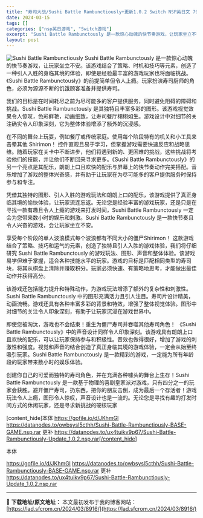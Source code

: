 ```yaml
---
title: "寿司大战/Sushi Battle Rambunctiously+更新1.0.2 Switch NSP英日文 791M"
date: 2024-03-15
tags: []
categories: ["nsp英日游戏", "Switch游戏"]
excerpt: "Sushi Battle Rambunctously 是一款惊心动魄的快节奏游戏，让玩家坐立不安。该游戏结合了策略、时机和技巧等元素，创造了一种引人入胜的身临其境的体验，即使是经验最丰富的游戏玩家也将面临挑战。《Sushi Battle Rambunctously》的前提简单但令人上瘾。玩家扮演寿司&hellip;"
layout: post
---
```


<img class="aligncenter" src="https://assets.nintendo.com/image/upload/f_auto/q_auto/dpr_1.25/c_scale,w_600/ncom/software/switch/70010000076982/600081251f1ed2d82df92c7151383613946d6634dc16ad8d62a16719073e05aa" alt="Sushi Battle Rambunctiously" />
Sushi Battle Rambunctously 是一款惊心动魄的快节奏游戏，让玩家坐立不安。该游戏结合了策略、时机和技巧等元素，创造了一种引人入胜的身临其境的体验，即使是经验最丰富的游戏玩家也将面临挑战。《Sushi Battle Rambunctously》的前提简单但令人上瘾。玩家扮演寿司厨师的角色，必须为源源不断的饥饿顾客准备并提供寿司。

我们的目标是在时间耗尽之前为尽可能多的客户提供服务，同时避免阻碍的障碍和挑战。Sushi Battle Rambunctously 是其独特且丰富多彩的图形。该游戏视觉效果令人惊叹，色彩鲜艳，动画细致，让寿司餐厅栩栩如生。游戏设计中对细节的关注确实令人印象深刻，它为整体体验增添了额外的沉浸感。

在不同的舞台上玩耍，例如餐厅或传统家庭。使用每个阶段特有的机关和小工具来击晕其他 Shirimon！
控件直观且易于学习，但掌握游戏需要快速反应和战略思维。随着玩家在关卡中不断进步，他们将遇到新的、更困难的挑战，这些挑战将考验他们的技能，并让他们不断回来寻求更多。《Sushi Battle Rambunctously》的另一个亮点是其配乐，朗朗上口且欢快的配乐与屏幕上的快节奏动作完美搭配。音乐增加了游戏的整体兴奋感，并有助于让玩家在为尽可能多的客户提供服务时保持参与和专注。

凭借其独特的图形、引人入胜的游戏玩法和朗朗上口的配乐，该游戏提供了真正身临其境的愉快体验，让玩家流连忘返。无论您是经验丰富的游戏玩家，还是只是在寻找一款有趣且令人上瘾的游戏来打发时间，Sushi Battle Rambunctously 一定会为您带来数小时的娱乐和刺激。Sushi Battle Rambunctously 是一款快节奏且令人兴奋的游戏，会让玩家坐立不安。

享受每个阶段的单人波浪模式每个波浪都有不同大小的僵尸Shirimon！
这款游戏结合了策略、技巧和运气的元素，创造了独特且引人入胜的游戏体验，我们将仔细研究 Sushi Battle Rambunctously 的游戏玩法、图形、声音和整体体验。该游戏易学但难于掌握，适合各种技能水平的玩家。游戏的目标是匹配相同类型的寿司块，将其从棋盘上清除并赚取积分。玩家必须快速、有策略地思考，才能做出最佳动作并获得高分。

该游戏还包括能力提升和特殊动作，为游戏玩法增添了额外的复杂性和刺激性。Sushi Battle Rambunctously 中的图形充满活力且引人注目。寿司片设计精美，动画流畅。游戏还具有各种丰富多彩的背景和特效，增强了整体视觉体验。图形中对细节的关注令人印象深刻，有助于让玩家沉浸在游戏世界中。

即使您被淘汰，游戏也不会结束！重生为僵尸寿司并吞噬其他寿司角色！
《Sushi Battle Rambunctously》中的声音设计同样令人印象深刻。该游戏具有朗朗上口且欢快的配乐，可以让玩家保持参与和积极性。音效也做得很好，增加了游戏的刺激性和强度。视觉和声音的结合创造了真正身临其境的游戏体验，一定会从始至终吸引玩家。Sushi Battle Rambunctously 是一款精彩的游戏，一定能为所有年龄段的玩家带来数小时的娱乐体验。

创建你自己的可爱而独特的寿司角色，并在充满各种噱头的舞台上生存！Sushi Battle Rambunctously 是一款基于物理的喜剧皇家派对游戏，只有四分之一的玩家会获胜。避开僵尸寿司，扔东西，把你的朋友击倒，成为最后一个存活者！游戏玩法令人上瘾，图形令人惊叹，声音设计也是一流的。无论您是寻找有趣的打发时间方式的休闲玩家，还是寻求新挑战的硬核玩家

[content_hide]本体
https://gofile.io/d/JKhmGl
https://datanodes.to/owbsysl5cthh/Sushi-Battle-Rambunctiously-BASE-GAME.nsp.rar
更补
https://datanodes.to/ux4tuikv9p67/Sushi-Battle-Rambunctiously-Update_1.0.2.nsp.rar[/content_hide]

<!--wechatfans start-->本体
https://gofile.io/d/JKhmGl
https://datanodes.to/owbsysl5cthh/Sushi-Battle-Rambunctiously-BASE-GAME.nsp.rar
更补
https://datanodes.to/ux4tuikv9p67/Sushi-Battle-Rambunctiously-Update_1.0.2.nsp.rar<!--wechatfans end-->

---
📖 **下载地址/原文地址：** 本文最初发布于我的博客网站：[https://lad.sfcrom.cn/2024/03/8916/](https://lad.sfcrom.cn/2024/03/8916/)
